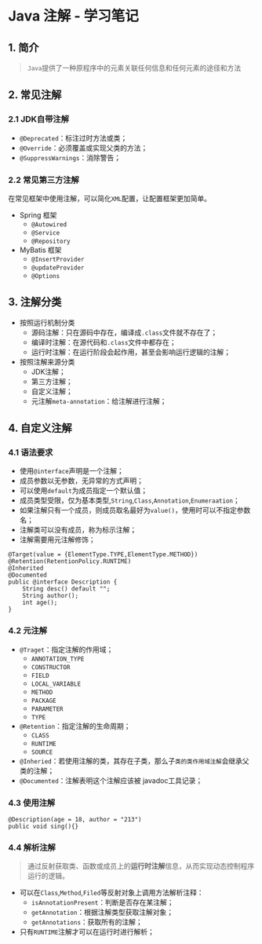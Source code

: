 # Java 注解 - 学习笔记

## 1. 简介
> `Java`提供了一种原程序中的元素关联任何信息和任何元素的途径和方法

## 2. 常见注解

### 2.1 JDK自带注解
- `@Deprecated`：标注过时方法或类；
- `@Override`：必须覆盖或实现父类的方法；
- `@SuppressWarnings`：消除警告；

### 2.2 常见第三方注解
在常见框架中使用注解，可以简化`XML`配置，让配置框架更加简单。
- Spring 框架
	- `@Autowired`
	- `@Service`
	- `@Repository`
- MyBatis 框架
	- `@InsertProvider`
	- `@updateProvider`
	- `@Options`

## 3. 注解分类
- 按照运行机制分类
	- 源码注解：只在源码中存在，编译成`.class`文件就不存在了；
	- 编译时注解：在源代码和`.class`文件中都存在；
	- 运行时注解：在运行阶段会起作用，甚至会影响运行逻辑的注解；
- 按照注解来源分类
	- JDK注解；
	- 第三方注解；
	- 自定义注解；
	- 元注解`meta-annotation`：给注解进行注解；

## 4. 自定义注解
### 4.1 语法要求
- 使用`@interface`声明是一个注解；
- 成员参数以无参数，无异常的方式声明；
- 可以使用`default`为成员指定一个默认值；
- 成员类型受限，仅为基本类型,`String`,`Class`,`Annotation`,`Enumeraation`；
- 如果注解只有一个成员，则成员取名最好为`value()`，使用时可以不指定参数名；
- 注解类可以没有成员，称为标示注解；
- 注解需要用元注解修饰；

```
@Target(value = {ElementType.TYPE,ElementType.METHOD})
@Retention(RetentionPolicy.RUNTIME)
@Inherited
@Documented
public @interface Description {
    String desc() default "";
    String author();
    int age();
}

```

### 4.2 元注解
- `@Traget`：指定注解的作用域；
	- `ANNOTATION_TYPE`
	- `CONSTRUCTOR`
	- `FIELD`
	- `LOCAL_VARIABLE`
	- `METHOD`
	- `PACKAGE`
	- `PARAMETER`
	- `TYPE`
- `@Retention`：指定注解的生命周期；
	- `CLASS`
	- `RUNTIME`
	- `SOURCE`
- `@Inheried`：若使用注解的类，其存在子类，那么子`类的类作用域注解`会继承父类的注解；
- `@Documented`：注解表明这个注解应该被 javadoc工具记录；

### 4.3 使用注解
```
@Description(age = 18, author = "213")
public void sing(){}
```

### 4.4 解析注解
> 通过反射获取类、函数或成员上的**运行时注解**信息，从而实现动态控制程序运行的逻辑。

- 可以在`Class`,`Method`,`Filed`等反射对象上调用方法解析注释：
	- `isAnnotationPresent`：判断是否存在某注解；
	- `getAnnotation`：根据注解类型获取注解对象；
	- `getAnnotations`：获取所有的注解；
- 只有`RUNTIME`注解才可以在运行时进行解析；
